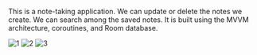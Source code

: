 This is a note-taking application. We can update or delete the notes we create. We can search among the saved notes. It is built using the MVVM architecture, coroutines, and Room database.

![1](https://github.com/kutsiyilmaz/NoteTakingApp/assets/32748588/e7f02541-3c91-44a4-b3f1-29c9818764ab)
![2](https://github.com/kutsiyilmaz/NoteTakingApp/assets/32748588/8c86e3a0-c056-4fa1-bcf1-8e7cb3bd1c1e)
![3](https://github.com/kutsiyilmaz/NoteTakingApp/assets/32748588/cfb60524-e6ab-4040-88a1-58a91e95fb3b)
